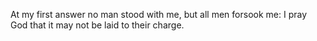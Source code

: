 At my first answer no man stood with me, but all men forsook me: I pray God that it may not be laid to their charge.
